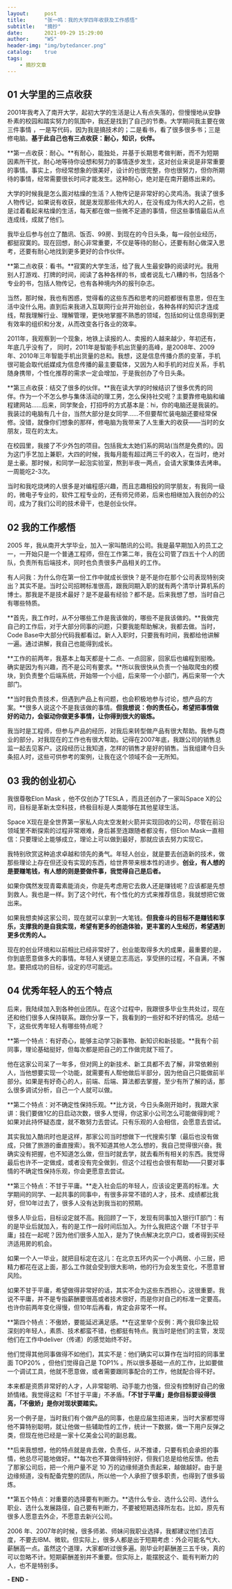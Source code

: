 ```yaml
---
layout:     post
title:      "张一鸣：我的大学四年收获及工作感悟"
subtitle:   "摘抄"
date:       2021-09-29 15:29:00
author:     "WS"
header-img: "img/bytedancer.png"
catalog:    true
tags:
    - 摘抄文章
---
```


## 01 大学里的三点收获



2001年我考入了南开大学，起初大学的生活是让人有点失落的，但慢慢地从安静朴素的校园和踏实努力的氛围中，我还是找到了自己的节奏。大学期间我主要在做三件事情 ，一是写代码，因为我是搞技术的；二是看书，看了很多很多书；三是修电脑。**基于此自己也有三点收获：耐心，知识，伙伴。**



**第一点收获：耐心。**有耐心，能独处，并基于长期思考做判断，而不为短期因素所干扰，耐心地等待你设想和努力的事情逐步发生，这对创业来说是非常重要的事情。事实上，你经常想象的很美好，设计的也很完整，你也很努力，但你所期待的事情，经常需要很长时间才能发生。这种耐心，绝对是在南开磨练出来的。



大学的时候我是怎么面对枯燥的生活？人物传记是非常好的心灵鸡汤。我读了很多人物传记，如果说有收获，就是发现那些伟大的人，在没有成为伟大的人之前，也是过着看起来枯燥的生活，每天都在做一些微不足道的事情，但这些事情最后从点连成线，成就了他们。



我毕业后参与创立了酷讯、饭否、99房、到现在的今日头条，每一段创业经历，都挺寂寞的。现在回想，耐心非常重要，不仅是等待的耐心，还要有耐心做深入思考，还要有耐心地找到更多更好的合作伙伴。



**第二点收获：看书。**寂寞的大学生活，给了我人生最安静的阅读时光。我用别人打游戏、打牌的时间，阅读了各种各样的书，或者说乱七八糟的书，包括各个专业的书，包括人物传记，也有各种境内外的报刊杂志。



当然，那时候，我也有困惑，觉得看的这些东西和思考的问题都很有意思，但在生活中没什么用。直到后来我进入互联网行业并开始创业，各种各样的知识才连成线，帮我理解行业、理解管理，更快地掌握不熟悉的领域，包括如何让信息得到更有效率的组织和分发，从而改变各行各业的效率。



2011年，我观察到一个现象，地铁上读报的人、卖报的人越来越少，年初还有，年底几乎没有了， 同时，2011年是智能手机出货量的高峰，是2008年、2009年、2010年三年智能手机出货量的总和。我想，这是信息传播介质的变革，手机很可能会取代纸媒成为信息传播的最主要载体，又因为人和手机的对应关系，手机随身携带，个性化推荐的需求一定会增加，于是我创办了今日头条。



**第三点收获：结交了很多的伙伴。**我在读大学的时候结识了很多优秀的同伴。作为一个不怎么参与集体活动的理工男，怎么保持社交呢？主要靠修电脑和编程建网站……后来，同学聚会，打招呼的方式基本是：hi，你的电脑还是我装的。我装过的电脑有几十台，当然大部分是女同学……不但要帮忙装电脑还要经常保修。没错，就像你们想象的那样，修电脑为我带来了人生重大的收获——当时的女朋友，现在的太太。



在校园里，我接了不少外包的项目。包括我太太她们系的网站(当然是免费的)。因为这门手艺加上兼职，大四的时候，我每月能有超过两三千的收入，在当时，绝对是土豪。那时候，和同学一起泡实验室，熬到半夜一两点，会请大家集体去烤串。一周能吃2-3次。



当时和我吃烧烤的人很多是对编程感兴趣，而且志趣相投的同学朋友，有我同一级的，微电子专业的，软件工程专业的，还有师兄师弟，后来也相继加入我创办的公司，成为了我们公司的技术骨干，也是创业伙伴。



## 02 我的工作感悟



2005 年，我从南开大学毕业，加入一家叫酷讯的公司。我是最早期加入的员工之一，一开始只是一个普通工程师，但在工作第二年，我在公司管了四五十个人的团队，负责所有后端技术，同时也负责很多产品相关的工作。



有人问我：为什么你在第一份工作中就成长很快？是不是你在那个公司表现特别突出？其实不是。当时公司招聘标准很高，跟我同期入职的就有两个清华计算机系的博士。那我是不是技术最好？是不是最有经验？都不是。后来我想了想，当时自己有哪些特质。



**首先，我工作时，从不分哪些工作是我该做的，哪些不是我该做的。**我做完自己的工作后，对于大部分同事的问题，只要我能帮助解决，我都去做。当时，Code Base中大部分代码我都看过。新人入职时，只要我有时间，我都给他讲解一遍。通过讲解，我自己也能得到成长。



**工作的前两年，我基本上每天都是十二点、一点回家，回家后也编程到挺晚。确实是因为有兴趣，而不是公司有要求。**所以我很快从负责一个抽取爬虫的模块，到负责整个后端系统，开始带一个小组，后来带一个小部门，再后来带一个大部门。



**当时我负责技术，但遇到产品上有问题，也会积极地参与讨论，想产品的方案。**很多人说这个不是我该做的事情。**但我想说：你的责任心，希望把事情做好的动力，会驱动你做更多事情，让你得到很大的锻炼。**



我当时是工程师，但参与产品的经历，对我后来转型做产品有很大帮助。我参与商业的部分，对我现在的工作也有很大帮助。记得在2007年底，我跟公司的销售总监一起去见客户。这段经历让我知道，怎样的销售才是好的销售。当我组建今日头条招人时，这些可供参考的案例，让我在这个领域不会一无所知。





## 03 我的创业初心



我很尊敬Elon Mask ，他不仅创办了TESLA ，而且还创办了一家叫Space X的公司，目标是革新太空科技，终极目标是人类能够在其他星球生活。



Space X现在是全世界第一家私人向太空发射火箭并实现回收的公司，尽管在前沿领域里不断探索的过程非常艰难，身后甚至连跟随者都没有，但Elon Mask一直相信：只要理论上能够成立，理论上可以做到最好，那就应该去努力实现它。



我特别欣赏这种追求卓越和领先的勇气。年轻人创业，就是要去创造新的技术，做那些理论上存在但还没有实现的东西，给世界带来根本性的进步。**创业，有人想的是要赚笔钱，有人想的则是要做件事，我觉得自己是后者。**



如果你偶然发现青霉素能消炎，你是先考虑用它去救人还是赚钱呢？应该都是先想到救人。我也是一样。到了这个时代，有个性化的方式来推荐信息，我就想把它做出来。



如果我想卖掉这家公司，现在就可以拿到一大笔钱。**但我奋斗的目标不是赚钱和享乐，支撑我的是自我实现，希望有更多的创造体验，更丰富的人生经历，希望遇到更多优秀的人。**



现在的创业环境和以前相比已经非常好了，创业能取得多大的成果，最重要的是，你到底愿意做多大的事情。年轻人关键是立志高远，享受拼的过程，不自满，不懈怠。要把成功的目标，设定的尽可能远。



## 04 优秀年轻人的五个特点



后来，我陆续加入到各种创业团队。在这个过程中，我跟很多毕业生共处过，现在还和他们很多人保持联系。跟你分享一下，我看到的一些好和不好的情况。总结一下，这些优秀年轻人有哪些特点呢？



**第一个特点：有好奇心，能够主动学习新事物、新知识和新技能。**我有个前同事，理论基础挺好，但每次都是把自己的工作做完就下班了。



他在这家公司呆了一年多，但对网上的新技术、新工具都不去了解，非常依赖别人，当他想要实现一个功能，就需要有人帮他做后半部分，因为他自己只能做前半部分。如果是有好奇心的人，前端、后端、算法都去掌握，至少有所了解的话，那么很多调试分析，自己一个人就可以做。



**第二个特点：对不确定性保持乐观。**比方说，今日头条刚开始时，我跟大家讲：我们要做1亿的日启动次数，很多人觉得，你这家小公司怎么可能做得到呢？如果对此持怀疑态度，就不敢努力去尝试。只有乐观的人会相信，会愿意去尝试。



其实我加入酷讯时也是这样，那家公司当时想做下一代搜索引擎（最后也没有做成，只做了旅游的垂直搜索）。我不知道其他人怎么想的，我自己觉得很兴奋。我确实没有把握，也不知道怎么做，但当时就去学，就去看所有相关的东西。我觉得最后也许不一定做成，或者没有完全做到，但这个过程也会很有帮助——只要对事情的不确定性保持乐观，你会更愿意去尝试。



**第三个特点：不甘于平庸。**走入社会后的年轻人，应该设定更高的标准。大学期间的同学、一起共事的同事中，有很多非常不错的人才，技术、成绩都比我好，但10年过去了，很多人没有达到我当初的预期。



很多人毕业后，目标设定就不高。我回顾了一下，发现有同事加入银行IT部门：有的是毕业后就加入，有的是工作一段时间后加入。为什么我把这个跟「不甘于平庸」挂在一起呢？因为他们很多人加入，是为了快点解决北京户口，或者得到买经济适用房的机会。



如果一个人一毕业，就把目标定在这儿：在北京五环内买一个小两居、小三居，把精力都花在这上面，那么工作就会受到很大影响，他的行为会发生变化，不愿意冒风险。



如果不甘于平庸，希望做得非常好的话，其实不会为这些东西担心，这很重要。我说不平庸，并不是专指薪酬要很高或者技术很好，而是你对自己的标准一定要高。也许你前两年变化得慢，但10年后再看，肯定会非常不一样。



**第四个特点：不傲娇，要能延迟满足感。**在这里举个反例：两个我印象比较深刻的年轻人，素质、技术都蛮不错，也都挺有特点。我当时是他们的主管，发现他们在工作中deliver（传递）的感觉始终不好。



他们觉得其他同事做得不如他们，其实不是：他们确实可以算作在当时招的同事里面 TOP20% ，但他们觉得自己是 TOP1% 。所以很多基础一点的工作，比如要做一个调试工具，他就不愿意做，或者需要跟同事配合的工作，他就配合得不好。



本来都是资质非常好的人才，人非常聪明、动手能力也强，但没有控制好自己的傲娇情绪。我觉得这和「不甘于平庸」不矛盾。**「不甘于平庸」是你目标要设得很高，「不傲娇」是你对现状要踏实。**



另一个例子是，当时我们有个做产品的同事，也是应届生招进来，当时大家都觉得他不算特别聪明，就让他做一些辅助性的工作，统计一下数据，做一下用户反弹之类，但现在他已经是一家十亿美金公司的副总裁。



**后来我想想，他的特点就是肯去做，负责任，从不推诿，只要有机会承担的事情，他总尽可能地做好。**每次也不算做得特别好，但我们总是给他反馈。他去了那家公司后，把一个用户量不足 10 万的边缘频道负责起来，越做越好。由于是边缘频道，没有配备完整的团队，所以他一个人承担了很多职责，也得到了很多锻炼。



**第五个特点：对重要的选择要有判断力。**选什么专业、选什么公司、选什么职业、选什么发展路径，自己要有判断力，不要被短期选择所左右。比如，原先有很多人愿意去外企，不愿意去新兴公司。



2006 年、2007年的时候，很多师弟、师妹问我职业选择，我都建议他们去百度，不要去IBM、微软。但实际上，很多人都是出于短期考虑：外企可能名气大、薪酬高一点。虽然这个道理，大家都听过很多遍。刚毕业时薪酬差三五千块，真的可以忽略不计。短期薪酬差别并不重要。但实际上，能摆脱这个、能有判断力的人，也不是特别多。





**- END -**

